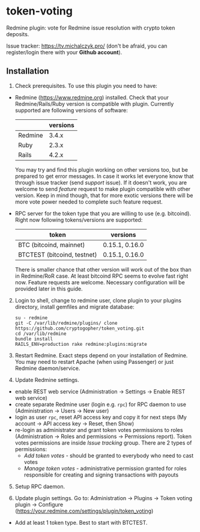 # token-voting

Redmine plugin: vote for Redmine issue resolution with crypto token deposits.

Issue tracker: https://tv.michalczyk.pro/ (don't be afraid, you can register/login there with your __Github account__).

## Installation

1. Check prerequisites. To use this plugin you need to have:
* Redmine (https://www.redmine.org) installed. Check that your Redmine/Rails/Ruby version is compatible with plugin. Currently supported are following versions of software:

  |        |versions |
  |--------|---------|
  |Redmine |3.4.x    |
  |Ruby    |2.3.x    |
  |Rails   |4.2.x    |

  You may try and find this plugin working on other versions too, but be prepared to get error messages. In case it works let everyone know that through issue tracker (send _support_ issue). If it doesn't work, you are welcome to send _feature_ request to make plugin compatible with other version. Keep in mind though, that for more exotic versions there will be more vote power needed to complete such feature request.

* RPC server for the token type that you are willing to use (e.g. bitcoind). Right now following tokens/versions are supported:

  |token                        |versions               |
  |-----------------------------|-----------------------|
  |BTC (bitcoind, mainnet)      |0.15.1, 0.16.0         |
  |BTCTEST (bitcoind, testnet)  |0.15.1, 0.16.0         |

  There is smaller chance that other version will work out of the box than in Redmine/RoR case. At least bitcoind RPC seems to evolve fast right now. Feature requests are welcome.
Necessary configuration will be provided later in this guide.

2. Login to shell, change to redmine user, clone plugin to your plugins directory, install gemfiles and migrate database:
   ```
   su - redmine
   git -C /var/lib/redmine/plugins/ clone https://github.com/cryptogopher/token_voting.git
   cd /var/lib/redmine
   bundle install
   RAILS_ENV=production rake redmine:plugins:migrate
   ```

3. Restart Redmine. Exact steps depend on your installation of Redmine. You may need to restart Apache (when using Passenger) or just Redmine daemon/service.

4. Update Redmine settings.
* enable REST web service (Administration -> Settings -> Enable REST web service)
* create separate Redmine user (login e.g. `rpc`) for RPC daemon to use (Administration -> Users -> New user)
* login as user `rpc`, reset API access key and copy it for next steps (My account -> API access key -> Reset, then Show)
* re-login as administrator and grant token votes permissions to roles (Administration -> Roles and permissions -> Permissions report). Token votes permissions are inside _Issue tracking_ group. There are 2 types of permissions:
  * _Add token votes_ - should be granted to everybody who need to cast votes
  * _Manage token votes_ - administrative permission granted for roles responsible for creating and signing transactions with payouts

5. Setup RPC daemon. 

6. Update plugin settings. Go to: Administration -> Plugins -> Token voting plugin -> Configure (https://your.redmine.com/settings/plugin/token_voting)
* Add at least 1 token type. Best to start with BTCTEST.
